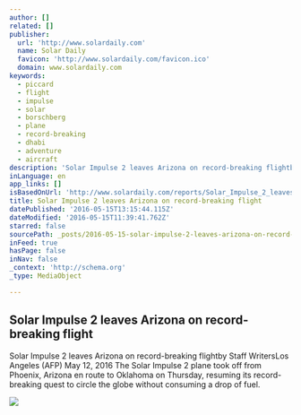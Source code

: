 ```yaml
---
author: []
related: []
publisher:
  url: 'http://www.solardaily.com'
  name: Solar Daily
  favicon: 'http://www.solardaily.com/favicon.ico'
  domain: www.solardaily.com
keywords:
  - piccard
  - flight
  - impulse
  - solar
  - borschberg
  - plane
  - record-breaking
  - dhabi
  - adventure
  - aircraft
description: 'Solar Impulse 2 leaves Arizona on record-breaking flightby Staff WritersLos Angeles (AFP) May 12, 2016 The Solar Impulse 2 plane took off from Phoenix, Arizona en route to Oklahoma on Thursday, resuming its record-breaking quest to circle the globe without consuming a drop of fuel.'
inLanguage: en
app_links: []
isBasedOnUrl: 'http://www.solardaily.com/reports/Solar_Impulse_2_leaves_Arizona_on_record-breaking_flight_999.html'
title: Solar Impulse 2 leaves Arizona on record-breaking flight
datePublished: '2016-05-15T13:15:44.115Z'
dateModified: '2016-05-15T11:39:41.762Z'
starred: false
sourcePath: _posts/2016-05-15-solar-impulse-2-leaves-arizona-on-record-breaking-flight.md
inFeed: true
hasPage: false
inNav: false
_context: 'http://schema.org'
_type: MediaObject

---
```

<article style=""><h1>Solar Impulse 2 leaves Arizona on record-breaking flight</h1><p>Solar Impulse 2 leaves Arizona on record-breaking flightby Staff WritersLos Angeles (AFP) May 12, 2016 The Solar Impulse 2 plane took off from Phoenix, Arizona en route to Oklahoma on Thursday, resuming its record-breaking quest to circle the globe without consuming a drop of fuel.</p><img src="http://www.spxdaily.com/images-lg/solar-impulse-2-runway-lg.jpg" /></article>